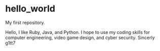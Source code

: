 # hello_world
My first repository.

Hello,
I like Ruby, Java, and Python.
I hope to use my coding skills for computer engineering, video game design, and cyber security.
Sincerly
g1tt7
